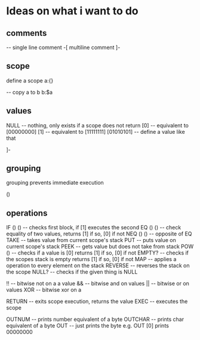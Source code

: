 # Ideas on what i want to do

## comments
-- single line comment
-[ multiline comment ]-


## scope
define a scope
a:{}

-- copy a to b
b:$a

## values

NULL -- nothing, only exists if a scope does not return
[0] -- equivalent to [00000000]
[1] -- equivalent to [11111111]
[01010101] -- define a value like that

]-
## grouping
grouping prevents immediate execution

()


## operations
IF (<arg>) (<arg>) -- checks first block, if [1] executes the second
EQ (<arg>) (<arg>) -- check equality of two values, returns [1] if so, [0] if not
NEQ (<arg>) (<arg>) -- opposite of EQ
TAKE -- takes value from current scope's stack
PUT -- puts value on current scope's stack
PEEK -- gets value but does not take from stack
POW (<arg>) -- checks if a value is [0] returns [1] if so, [0] if not
EMPTY? -- checks if the scopes stack is empty returns [1] if so, [0] if not
MAP -- applies a operation to every element on the stack
REVERSE -- reverses the stack on the scope
NULL? <arg> -- checks if the given thing is NULL

!! <arg> -- bitwise not on a a value
&& <arg> <arg> -- bitwise and on values
|| <arg> <arg> -- bitwise or on values
XOR <arg> <arg> -- bitwise xor on a

RETURN <arg> -- exits scope execution, returns the value
EXEC <arg> -- executes the scope

OUTNUM <arg> -- prints number equivalent of a byte
OUTCHAR <arg> -- prints char equivalent of a byte
OUT <arg> -- just prints the byte e.g. OUT [0] prints 00000000
